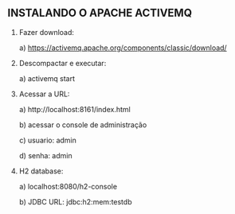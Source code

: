 ## INSTALANDO O APACHE ACTIVEMQ ##

1) Fazer download:

	a) https://activemq.apache.org/components/classic/download/

2) Descompactar e executar:

	a) activemq start
	
3) Acessar a URL:

	a) http://localhost:8161/index.html
	
	b) acessar o console de administração
	
	c) usuario: admin
	
	d) senha: admin

4) H2 database:

	a) localhost:8080/h2-console

	b) JDBC URL: jdbc:h2:mem:testdb
	
		
